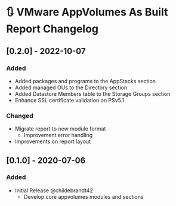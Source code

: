 # :arrows_clockwise: VMware AppVolumes As Built Report Changelog

## [0.2.0] - 2022-10-07

### Added

- Added packages and programs to the AppStacks section
- Added managed OUs to the Directory section
- Added Datastore Members table to the Storage Groups section
- Enhance SSL certificate validation on PSv5.1

### Changed

- Migrate report to new module format
  - Improvement error handling
- Improvements on report layout

## [0.1.0] - 2020-07-06

### Added

- Initial Release @childebrandt42
  - Develop core appvolumes modules and sections

